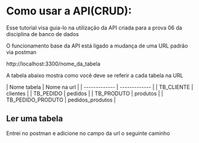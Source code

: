 <h1>Como usar a API(CRUD):</h1>
<p>Esse tutorial visa guia-lo na utilização da API criada para a prova 06 da disciplina de banco de dados</p>
<p>O funcionamento base da API está ligado a mudança de uma URL padrão via postman</p>
<a>http://localhost:3300/nome_da_tabela</a>
<p>A tabela abaixo mostra como você deve se referir a cada tabela na URL</p>
| Nome tabela | Nome na url |
| ------------- | ------------- |
| TB_CLIENTE  | clientes  |
| TB_PEDIDO | pedidos  |
| TB_PRODUTO | produtos  |
| TB_PEDIDO_PRODUTO | pedidos_produtos |
<h2>Ler uma tabela</h2>
Entrei no postman e adicione no campo da url o seguinte caminho



